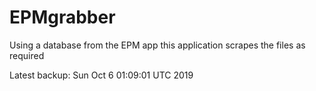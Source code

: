 # EPMgrabber
Using a database from the EPM app this application scrapes the files as required


Latest backup: Sun Oct 6 01:09:01 UTC 2019
